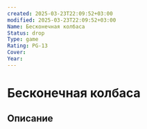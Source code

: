 ```yaml
---
created: 2025-03-23T22:09:52+03:00
modified: 2025-03-23T22:09:52+03:00
Name: Бесконечная колбаса
Status: drop
Type: game
Rating: PG-13
Cover: 
Year: 
---
```


# Бесконечная колбаса





## Описание


